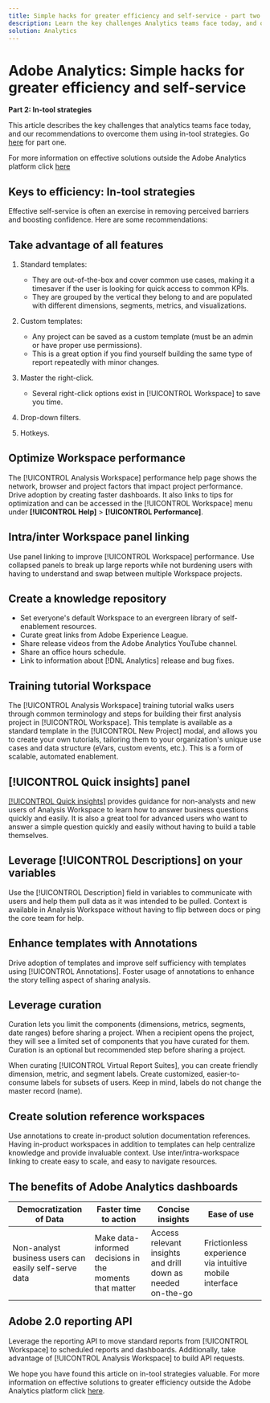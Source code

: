 ```yaml
---
title: Simple hacks for greater efficiency and self-service - part two
description: Learn the key challenges Analytics teams face today, and our recommendations to overcome them using in-tool strategies. 
solution: Analytics
---
```

# Adobe Analytics: Simple hacks for greater efficiency and self-service

**Part 2: In-tool strategies**

This article describes the key challenges that analytics teams face today, and our recommendations to overcome them using in-tool strategies. Go [here](/help/strategy/analytics-simple-hacks-for-efficiency-part-one.md) for part one.

For more information on effective solutions outside the Adobe Analytics platform click [here](https://docs.google.com/document/d/1fSrC/_yHW04K61K0Phe4dtg1nCU4jDsqrHWc8KVvsJWk/edit?usp=sharing)

## Keys to efficiency: In-tool strategies

Effective self-service is often an exercise in removing perceived barriers and boosting confidence. Here are some recommendations:

## Take advantage of all features

1. Standard templates:
  
   * They are out-of-the-box and cover common use cases, making it a timesaver if the user is looking for quick access to common KPIs.
   * They are grouped by the vertical they belong to and are populated with different dimensions, segments, metrics, and visualizations.

1. Custom templates:
  
   * Any project can be saved as a custom template (must be an admin or have proper use permissions).
   * This is a great option if you find yourself building the same type of report repeatedly with minor changes.

1. Master the right-click.
  
   * Several right-click options exist in [!UICONTROL Workspace] to save you time.

1. Drop-down filters.

1. Hotkeys.

## Optimize Workspace performance

The [!UICONTROL Analysis Workspace] performance help page shows the network, browser and project factors that impact project performance. Drive adoption by creating faster dashboards. It also links to tips for optimization and can be accessed in the [!UICONTROL Workspace] menu under **[!UICONTROL Help]** > **[!UICONTROL Performance]**.

## Intra/inter Workspace panel linking

Use panel linking to improve [!UICONTROL Workspace] performance. Use collapsed panels to break up large reports while not burdening users with having to understand and swap between multiple Workspace projects.

## Create a knowledge repository

* Set everyone's default Workspace to an evergreen library of self-enablement resources.
* Curate great links from Adobe Experience League.
* Share release videos from the Adobe Analytics YouTube channel.
* Share an office hours schedule.
* Link to information about [!DNL Analytics] release and bug fixes.

## Training tutorial Workspace

The [!UICONTROL Analysis Workspace] training tutorial walks users through common terminology and steps for building their first analysis project in [!UICONTROL Workspace]. This template is available as a standard template in the [!UICONTROL New Project] modal, and allows you to create your own tutorials, tailoring them to your organization's unique use cases and data structure (eVars, custom events, etc.). This is a form of scalable, automated enablement.

## [!UICONTROL Quick insights] panel

[[!UICONTROL Quick insights]](https://experienceleague.adobe.com/docs/analytics/analyze/analysis-workspace/panels/quickinsight.html?lang=en) provides guidance for non-analysts and new users of Analysis Workspace to learn how to answer business questions quickly and easily. It is also a great tool for advanced users who want to answer a simple question quickly and easily without having to build a table themselves.

## Leverage [!UICONTROL Descriptions] on your variables

Use the [!UICONTROL Description] field in variables to communicate with users and help them pull data as it was intended to be pulled. Context is available in Analysis Workspace without having to flip between docs or ping the core team for help.

## Enhance templates with Annotations

Drive adoption of templates and improve self sufficiency with templates using [!UICONTROL Annotations]. Foster usage of annotations to enhance the story telling aspect of sharing analysis.

## Leverage curation

Curation lets you limit the components (dimensions, metrics, segments, date ranges) before sharing a project. When a recipient opens the project, they will see a limited set of components that you have curated for them. Curation is an optional but recommended step before sharing a project.

When curating [!UICONTROL Virtual Report Suites], you can create friendly dimension, metric, and segment labels. Create customized, easier-to-consume labels for subsets of users. Keep in mind, labels do not change the master record (name).

## Create solution reference workspaces

Use annotations to create in-product solution documentation references. Having in-product workspaces in addition to templates can help centralize knowledge and provide invaluable context. Use inter/intra-workspace linking to create easy to scale, and easy to navigate resources.

## The benefits of Adobe Analytics dashboards

| Democratization of Data | Faster time to action | Concise insights | Ease of use |
| --- | --- | --- | --- |
| Non-analyst business users can easily self-serve data | Make data-informed decisions in the moments that matter | Access relevant insights and drill down as needed on-the-go | Frictionless experience via intuitive mobile interface |

## Adobe 2.0 reporting API

Leverage the reporting API to move standard reports from [!UICONTROL Workspace] to scheduled reports and dashboards. Additionally, take advantage of [!UICONTROL Analysis Workspace] to build API requests.

We hope you have found this article on in-tool strategies valuable. For more information on effective solutions to greater efficiency outside the Adobe Analytics platform click [here](https://docs.google.com/document/d/1fSrC/_yHW04K61K0Phe4dtg1nCU4jDsqrHWc8KVvsJWk/edit?usp=sharing).
